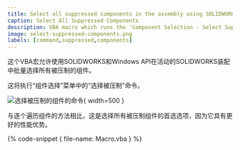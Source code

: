 ```yaml
---
title: Select all suppressed components in the assembly using SOLIDWORKS API
caption: Select All Suppressed Components
description: VBA macro which runs the 'Component Selection - Select Suppressed' command in assembly document to select all assembly components in a batch
image: select-suppressed-components.png
labels: [command,suppressed,components]
---
```

这个VBA宏允许使用SOLIDWORKS和Windows API在活动的SOLIDWORKS装配中批量选择所有被压制的组件。

这将执行“组件选择”菜单中的“选择被压制”命令。

![选择被压制的组件的命令](select-suppressed-components.png){ width=500 }

与逐个遍历组件的方法相比，这是选择所有被压制组件的首选选项，因为它具有更好的性能优势。

{% code-snippet { file-name: Macro.vba } %}